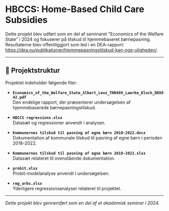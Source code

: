 # HBCCS: Home-Based Child Care Subsidies

Dette projekt blev udført som en del af seminaret "Economics of the Welfare State" i 2024 og fokuserer på tilskud til hjemmebaseret børnepasning. Resultaterne blev offentliggjort som led i en DEA-rapport: https://dea.nu/publikationer/hjemmepasningstilskud-kan-oge-uligheden/.

---

## 📁 Projektstruktur

Projektet indeholder følgende filer:

- **`Economics_of_the_Welfare_State_Albert_Lenz_TNR489_Laerke_Kloch_DRX642.pdf`**  
  Den endelige rapport, der præsenterer undersøgelsen af hjemmebaserede børnepasningstilskud.

- **`HBCCS regressions.xlsx`**  
  Datasæt og regressioner anvendt i analysen.

- **`Kommunernes tilskud til pasning af egne børn 2018-2022.docx`**  
  Dokumentation af kommunale tilskud til pasning af egne børn i perioden 2018-2022.

- **`Kommunernes tilskud til pasning af egne børn 2018-2022.xlsx`**  
  Datasæt relateret til ovenstående dokumentation.

- **`probit.xlsx`**  
  Probit-modelanalyse anvendt i undersøgelsen.

- **`reg_arbs.xlsx`**  
  Yderligere regressionsanalyser relateret til projektet.

---

*Dette projekt blev gennemført som en del af et akademisk seminar i 2024.*
